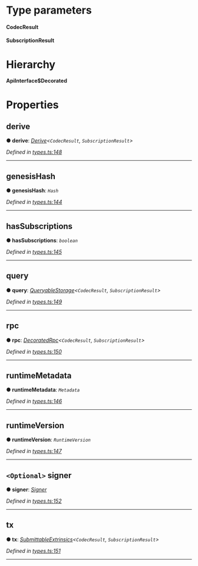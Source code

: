 

# Type parameters
#### CodecResult 
#### SubscriptionResult 
# Hierarchy

**ApiInterface$Decorated**

# Properties

<a id="derive"></a>

##  derive

**● derive**: *[Derive](_types_.derive.md)<`CodecResult`, `SubscriptionResult`>*

*Defined in [types.ts:148](https://github.com/polkadot-js/api/blob/3d49194/packages/api/src/types.ts#L148)*

___
<a id="genesishash"></a>

##  genesisHash

**● genesisHash**: *`Hash`*

*Defined in [types.ts:144](https://github.com/polkadot-js/api/blob/3d49194/packages/api/src/types.ts#L144)*

___
<a id="hassubscriptions"></a>

##  hasSubscriptions

**● hasSubscriptions**: *`boolean`*

*Defined in [types.ts:145](https://github.com/polkadot-js/api/blob/3d49194/packages/api/src/types.ts#L145)*

___
<a id="query"></a>

##  query

**● query**: *[QueryableStorage](_types_.queryablestorage.md)<`CodecResult`, `SubscriptionResult`>*

*Defined in [types.ts:149](https://github.com/polkadot-js/api/blob/3d49194/packages/api/src/types.ts#L149)*

___
<a id="rpc"></a>

##  rpc

**● rpc**: *[DecoratedRpc](_types_.decoratedrpc.md)<`CodecResult`, `SubscriptionResult`>*

*Defined in [types.ts:150](https://github.com/polkadot-js/api/blob/3d49194/packages/api/src/types.ts#L150)*

___
<a id="runtimemetadata"></a>

##  runtimeMetadata

**● runtimeMetadata**: *`Metadata`*

*Defined in [types.ts:146](https://github.com/polkadot-js/api/blob/3d49194/packages/api/src/types.ts#L146)*

___
<a id="runtimeversion"></a>

##  runtimeVersion

**● runtimeVersion**: *`RuntimeVersion`*

*Defined in [types.ts:147](https://github.com/polkadot-js/api/blob/3d49194/packages/api/src/types.ts#L147)*

___
<a id="signer"></a>

## `<Optional>` signer

**● signer**: *[Signer](_types_.signer.md)*

*Defined in [types.ts:152](https://github.com/polkadot-js/api/blob/3d49194/packages/api/src/types.ts#L152)*

___
<a id="tx"></a>

##  tx

**● tx**: *[SubmittableExtrinsics](_types_.submittableextrinsics.md)<`CodecResult`, `SubscriptionResult`>*

*Defined in [types.ts:151](https://github.com/polkadot-js/api/blob/3d49194/packages/api/src/types.ts#L151)*

___

